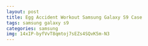 ```yaml
---
layout: post
title: Egg Accident Workout Samsung Galaxy S9 Case
tags: samsung galaxy s9
categories: samsung
img: 14xIP-byfVvT8qmtoj7sEZs4SQvK5m-N3
---
```

